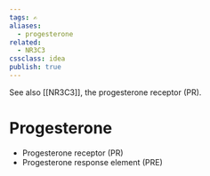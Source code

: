 ```yaml
---
tags: ✍️
aliases:
  - progesterone
related:
  - NR3C3
cssclass: idea
publish: true
---
```

See also [[NR3C3]], the progesterone receptor (PR).

# Progesterone
- Progesterone receptor (PR)
- Progesterone response element (PRE)

